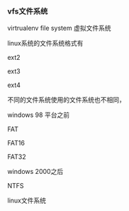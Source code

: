 ### vfs文件系统

virtrualenv file system 虚拟文件系统

linux系统的文件系统格式有

ext2

ext3

ext4

不同的文件系统使用的文件系统也不相同，

windows 98 平台之前

FAT

FAT16

FAT32

windows 2000之后

NTFS

linux文件系统  



